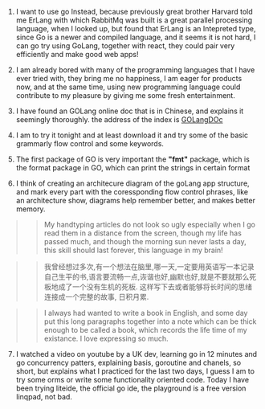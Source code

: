 1. I want to use go Instead, because previously great brother Harvard told me ErLang with which RabbitMq was built is a great parallel
processing language, when I looked up, but found that ErLang is an Intepreted type, since Go is a newer and compiled language, and it seems 
it is not hard, I can go try using GoLang, together with react, they could pair very efficiently and make good web apps!

2. I am already bored with many of the programming languages that I have ever tried with, they bring me no happiness, I am eager for products
now, and at the same time, using new programming language could contribute to my pleasure by giving me some fresh entertainment.

3. I have found an GOLang online doc that is in Chinese, and explains it seemingly thoroughly. the address of the index is
[GOLangDOc](http://c.biancheng.net/golang/concurrent/)
4. I am to try it tonight and at least download it and try some of the basic grammarly flow control and some keywords.
5. The first package of GO is very important the **"fmt"** package, which is the format package in GO, which can print the strings in certain format

6. I think of creating an architecure diagram of the goLang app structure, and mark every part with the coressponding flow control phrases, like an architecture show, diagrams help remember better, and makes better memory.

>> My handtyping articles do not look so ugly especially when I go read them in a distance from the screen, though my life has passed much, and though the morning sun never lasts a day, this skill should last forever, this language in my brain!

>> 我曾经想过多次,有一个想法在脑里,哪一天,一定要用英语写一本记录自己生平的书,语言要流畅一点,诙谐也好,幽默也好,就是不要就那么死板地成了一个没有生机的死板. 这样写下去或者能够将长时间的思绪连接成一个完整的故事, 日积月累.

>> I always had wanted to write a book in English, and some day put this long paragraphs together into a note which can be thick enough to be called a book, which records the life time of my existance. I love expressing so much.

7. I watched a video on youtube by a UK dev, learning go in 12 minutes and go concurrency patters, explaining basis, goroutine and chanels, so short, but explains what I practiced for the last two days, I guess I am to try some orms or write some functionality oriented code. Today I have been trying liteide, the official go ide, the playground is a free version linqpad, not bad. 

